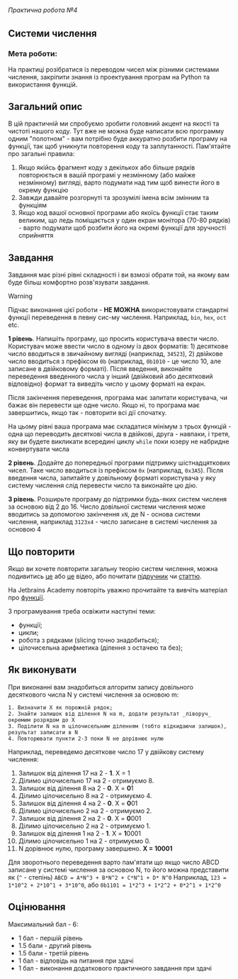 ###### Практична робота №4
## Системи числення

### Мета роботи:
На практиці розібратися із переводом чисел між різними системами числення, закріпити знання із проектування програм на Python та використання функцій.

## Загальний опис

В цій практичній ми спробуємо зробити головний акцент на якості та чистоті нашого коду. Тут вже не можна буде написати всю программу одним "полотном" - вам потрібно буде аккуратно розбити програму на функції, так щоб уникнути повторення коду та заплутанності. Пам'ятайте про загальні правила:
1. Якщо якійсь фрагмент коду з декількох або більше рядків повторюється в вашій програмі у незмінному (або майже незмінному) вигляді, варто подумати над тим щоб винести його в окрему функцію
2. Завжди давайте розгорнуті та зрозумілі імена всім змінним та функціям
3. Якщо код вашої основної програми або якоїсь функції стає таким великим, що ледь поміщається у один екран монітора (70-80 рядків) - варто подумати щоб розбити його на окремі функції для зручності сприйняття

## Завдання

Завдання має різні рівні складності і ви взмозі обрати той, на якому вам буде більш комфортно розв'язувати завдання. 

> [!WARNING]  
> Підчас виконання цієї роботи - **НЕ МОЖНА** використовувати стандартні функції переведення в певну сис-му числення. Наприклад, `bin`, `hex`, `oct` etc.

**1 рівень**. Напишіть програму, що просить користувача ввести число. Користувач може ввести число в одному із двох форматів: 1) десяткове число вводиться в звичайному вигляді (наприклад, `34523`), 2) двійкове число вводиться з префіксом `0b` (наприклад, `0b1010` - це число 10, але записане в двійковому форматі). Після введення, виконайте переведення введенного числа у інший (двійковий або десятковий відповідно) формат та виведіть число у цьому форматі на екран.

Після закінчення переведення, програма має запитати користувача, чи бажає він перевести ще одне число. Якщо ні, то програма має завершитись, якщо так - повторити всі дії спочатку.

На цьому рівні ваша програма має складатися мінімум з трьох функцій - одна що переводить десяткові числа в двійкові, друга - навпаки, і третя, яку ви будете викликати всередині циклу `while` поки юзеру не набридне конвертувати числа 

**2 рівень**. Додайте до попередньої програми підтримку шістнадцяткових чисел. Таке число вводиться із префіксом `0x` (наприклад, `0x3A5`). Після введення числа, запитайте у довільному форматі користувача у яку систему числення слід перевести число та виконайте цю дію.

**3 рівень**. Розширьте програму до підтримки будь-яких систем численя за основою від 2 до 16. Число довільної системи числення може вводитись за допомогою закінчення `xN`, де N - основа системи числення, наприклад `3123x4` - число записане в системі числення за основою 4

## Що повторити

Якщо ви хочете повторити загальну теорію систем числення, можна подивитись [це](https://www.youtube.com/watch?v=LpuPe81bc2w) або [це](https://www.youtube.com/watch?v=ku4KOFQ-bB4) відео, або почитати [підручник](https://ru.wikibooks.org/wiki/%D0%A1%D0%B8%D1%81%D1%82%D0%B5%D0%BC%D1%8B_%D1%81%D1%87%D0%B8%D1%81%D0%BB%D0%B5%D0%BD%D0%B8%D1%8F) чи [статтю](https://betterexplained.com/articles/numbers-and-bases/).

На Jetbrains Academy повторіть уважно прочитайте та вивчіть матеріал про [функції](https://hyperskill.org/knowledge-map/424?track=6).

З програмування треба освіжити наступні теми:
- функції;
- цикли;
- робота з рядками (slicing точно знадобиться);
- цілочисельна арифметика (ділення з остачею та без);

## Як виконувати

При виконанні вам знадобиться алгоритм запису довільного десяткового числа N у системі числення за основою m:

```
1. Визначити Х як порожній рядок;
2. Знайти залишок від ділення N на m, додати результат _ліворуч_ окремим розрядом до Х
3. Поділити N на m цілочисельним діленням (тобто відкидаючи залишок), результат записати в N
4. Повторювати пункти 2-3 поки N не дорівнює нулю
```

Наприклад, переведемо десяткове число 17 у двійкову систему числення:

1. Залишок від ділення 17 на 2 - **1**. X = 1
2. Ділимо цілочисельно 17 на 2 - отримуємо 8.
3. Залишок від ділення 8 на 2 - **0**. X = **0**1
4. Ділимо цілочисельно 8 на 2 - отримуємо 4.
5. Залишок від ділення 4 на 2 - **0**. X = **0**01
6. Ділимо цілочисельно 2 на 2 - отримуємо 2.
7. Залишок від ділення 2 на 2 - **0**. X = **0**001
8. Ділимо цілочисельно 2 на 2 - отримуємо 1.
9. Залишок від ділення 1 на 2 - **1**. X = **1**0001
10. Ділимо цілочисельно 1 на 2 - отримуємо 0.
11. N дорівнює нулю, програму завершено. **X = 10001**

Для зворотнього переведення варто пам'ятати що якщо число ABCD записане у системі числення за основою N, то його можна представити як (`^` - степінь)
`ABCD = A*N^3 + B*N^2 + C*N^1 + D* N^0`
Наприклад, `123 = 1*10^2 + 2*10^1 + 3*10^0`, або `0b1101 = 1*2^3 + 1*2^2 + 0*2^1 + 1*2^0`

## Оцінювання

Максимальний бал - 6:
- 1 бал - першій рівень
- 1.5 бали - другий рівень
- 1.5 бали - третій рівень
- 1 бал - відповідь на питання при здачі
- 1 бал - виконання додаткового практичного завдання при здачі
